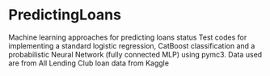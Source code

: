 # PredictingLoans
Machine learning approaches for predicting loans status
Test codes for implementing a standard logistic regression, CatBoost classification and a probabilistic Neural Network (fully connected MLP) using pymc3.
Data used are from All Lending Club loan data from Kaggle
